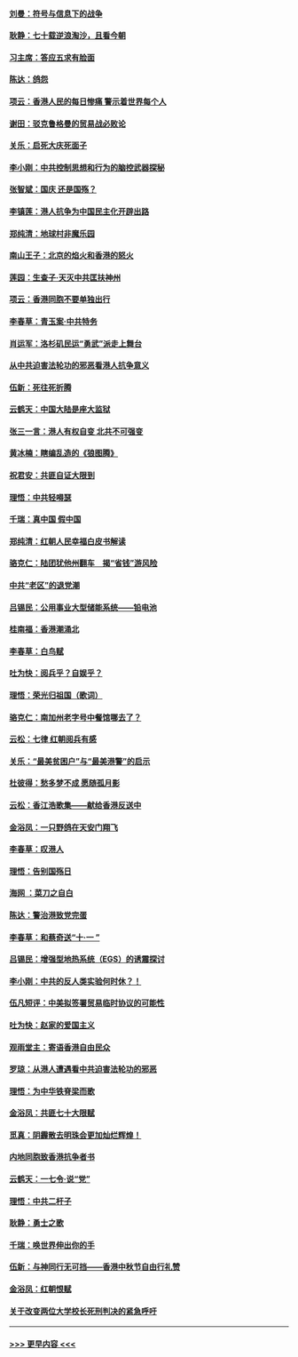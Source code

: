 #### [刘曼：符号与信息下的战争](../pages/nsc993/n11564655.md?t=10030744) 
#### [耿静：七十载逆浪淘沙，且看今朝](../pages/nsc993/n11564520.md?t=10030744) 
#### [习主席：答应五求有脸面](../pages/nsc993/n11563953.md?t=10030744) 
#### [陈达：鸽怨](../pages/nsc993/n11561879.md?t=10030744) 
#### [项云：香港人民的每日惨痛  警示着世界每个人](../pages/nsc993/n11559273.md?t=10030744) 
#### [谢田：驳克鲁格曼的贸易战必败论](../pages/nsc993/n11555840.md?t=10030744) 
#### [关乐：启死大庆死面子](../pages/nsc993/n11556823.md?t=10030744) 
#### [李小刚：中共控制思想和行为的脑控武器探秘](../pages/nsc993/n11556776.md?t=10030744) 
#### [张智斌：国庆  还是国殇？](../pages/nsc993/n11556617.md?t=10030744) 
#### [李镇莲：港人抗争为中国民主化开辟出路](../pages/nsc993/n11556570.md?t=10030744) 
#### [郑纯清：地球村非魔乐园](../pages/nsc993/n11555415.md?t=10030744) 
#### [南山王子：北京的焰火和香港的怒火](../pages/nsc993/n11555318.md?t=10030744) 
#### [莲园：生查子·天灭中共匡扶神州](../pages/nsc993/n11555302.md?t=10030744) 
#### [项云：香港同胞不要单独出行](../pages/nsc993/n11555276.md?t=10030744) 
#### [李春草：青玉案‧中共特务](../pages/nsc993/n11552356.md?t=10030744) 
#### [肖运军：洛杉矶民运“勇武”派走上舞台](../pages/nsc993/n11551595.md?t=10030744) 
#### [从中共迫害法轮功的邪恶看港人抗争意义](../pages/nsc993/n11540858.md?t=10030744) 
#### [伍新：死往死折腾](../pages/nsc993/n11550174.md?t=10030744) 
#### [云鹤天：中国大陆是座大监狱](../pages/nsc993/n11550155.md?t=10030744) 
#### [张三一言：港人有权自变 北共不可强变](../pages/nsc993/n11550132.md?t=10030744) 
#### [黄冰楠：瞎编乱造的《狼图腾》](../pages/nsc993/n11550082.md?t=10030744) 
#### [祝君安：共匪自证大限到](../pages/nsc993/n11550041.md?t=10030744) 
#### [理悟：中共轻嘚瑟](../pages/nsc993/n11547978.md?t=10030744) 
#### [千瑞：真中国 假中国](../pages/nsc993/n11547865.md?t=10030744) 
#### [郑纯清：红朝人民幸福白皮书解读](../pages/nsc993/n11547499.md?t=10030744) 
#### [骆克仁：陆团犹他州翻车　揭“省钱”游风险](../pages/nsc993/n11546977.md?t=10030744) 
#### [中共“老区”的退党潮](../pages/nsc993/n11545995.md?t=10030744) 
#### [吕锡民：公用事业大型储能系统——铅电池](../pages/nsc993/n11545701.md?t=10030744) 
#### [桂南福：香港潮涌北](../pages/nsc993/n11545682.md?t=10030744) 
#### [李春草：白鸟赋](../pages/nsc993/n11545663.md?t=10030744) 
#### [吐为快：阅兵乎？自娱乎？](../pages/nsc993/n11545625.md?t=10030744) 
#### [理悟：荣光归祖国（歌词）](../pages/nsc993/n11545616.md?t=10030744) 
#### [骆克仁：南加州老字号中餐馆哪去了？](../pages/nsc993/n11545120.md?t=10030744) 
#### [云松：七律 红朝阅兵有感](../pages/nsc993/n11542394.md?t=10030744) 
#### [关乐：“最美贫困户”与“最美港警”的启示](../pages/nsc993/n11542252.md?t=10030744) 
#### [杜彼得：愁多梦不成 愿随孤月影](../pages/nsc993/n11540296.md?t=10030744) 
#### [云松：香江浩歌集——献给香港反送中](../pages/nsc993/n11540149.md?t=10030744) 
#### [金浴凤：一只野鸽在天安门翔飞](../pages/nsc993/n11540280.md?t=10030744) 
#### [李春草：叹港人](../pages/nsc993/n11540119.md?t=10030744) 
#### [理悟：告别国殇日](../pages/nsc993/n11539610.md?t=10030744) 
#### [海网 ：菜刀之自白](../pages/nsc993/n11539597.md?t=10030744) 
#### [陈达：警治港致党完蛋](../pages/nsc993/n11538127.md?t=10030744) 
#### [李春草：和蔡奇送“十·一 ”](../pages/nsc993/n11537810.md?t=10030744) 
#### [吕锡民：增强型地热系统（EGS）的诱震探讨](../pages/nsc993/n11537765.md?t=10030744) 
#### [李小刚：中共的反人类实验何时休？！](../pages/nsc993/n11537669.md?t=10030744) 
#### [伍凡短评：中美拟签署贸易临时协议的可能性](../pages/nsc993/n11536773.md?t=10030744) 
#### [吐为快：赵家的爱国主义](../pages/nsc993/n11536750.md?t=10030744) 
#### [观雨堂主：寄语香港自由民众](../pages/nsc993/n11536735.md?t=10030744) 
#### [罗琼：从港人遭遇看中共迫害法轮功的邪恶](../pages/nsc993/n11507862.md?t=10030744) 
#### [理悟：为中华铁脊梁而歌](../pages/nsc993/n11534458.md?t=10030744) 
#### [金浴凤：共匪七十大限赋](../pages/nsc993/n11534434.md?t=10030744) 
#### [觅真：阴霾散去明珠会更加灿烂辉煌！](../pages/nsc993/n11531858.md?t=10030744) 
#### [内地同胞致香港抗争者书](../pages/nsc993/n11531645.md?t=10030744) 
#### [云鹤天：一七令‧说“党”](../pages/nsc993/n11529099.md?t=10030744) 
#### [理悟：中共二杆子](../pages/nsc993/n11529046.md?t=10030744) 
#### [耿静：勇士之歌](../pages/nsc993/n11527562.md?t=10030744) 
#### [千瑞：唤世界伸出你的手](../pages/nsc993/n11526942.md?t=10030744) 
#### [伍新：与神同行无可挡——香港中秋节自由行礼赞](../pages/nsc993/n11526801.md?t=10030744) 
#### [金浴凤：红朝恨赋](../pages/nsc993/n11524312.md?t=10030744) 
#### [关于改变两位大学校长死刑判决的紧急呼吁](../pages/nsc993/n11524103.md?t=10030744) 

----
#### [ >>> 更早内容 <<< ](../indexes/nsc993-earlier.md)
